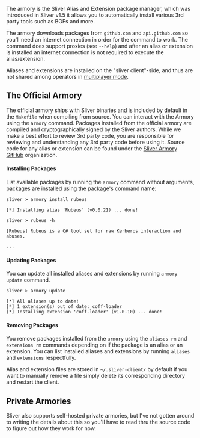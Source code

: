 The armory is the Sliver Alias and Extension package manager, which was introduced in Sliver v1.5 it allows you to automatically install various 3rd party tools such as BOFs and more.

The armory downloads packages from `github.com` and `api.github.com` so you'll need an internet connection in order for the command to work. The command does support proxies (see `--help`) and after an alias or extension is installed an internet connection is not required to execute the alias/extension.

Aliases and extensions are installed on the "sliver client"-side, and thus are not shared among operators in [multiplayer mode](https://github.com/BishopFox/sliver/wiki/Multiplayer-Mode).

## The Official Armory

The official armory ships with Sliver binaries and is included by default in the `Makefile` when compiling from source. You can interact with the Armory using the `armory` command. Packages installed from the official armory are compiled and cryptographically signed by the Sliver authors. While we make a best effort to review 3rd party code, you are responsible for reviewing and understanding any 3rd party code before using it. Source code for any alias or extension can be found under the [Sliver Armory GitHub](https://github.com/sliverarmory) organization.

#### Installing Packages

List available packages by running the `armory` command without arguments, packages are installed using the package's command name: 

```
sliver > armory install rubeus

[*] Installing alias 'Rubeus' (v0.0.21) ... done!

sliver > rubeus -h

[Rubeus] Rubeus is a C# tool set for raw Kerberos interaction and abuses.

...
```

#### Updating Packages

You can update all installed aliases and extensions by running `armory update` command.

```
sliver > armory update 

[*] All aliases up to date!
[*] 1 extension(s) out of date: coff-loader
[*] Installing extension 'coff-loader' (v1.0.10) ... done!
```

#### Removing Packages

You remove packages installed from the `armory` using the `aliases rm` and `extensions rm` commands depending on if the package is an alias or an extension. You can list installed aliases and extensions by running `aliases` and `extensions` respectfully.

Alias and extension files are stored in `~/.sliver-client/` by default if you want to manually remove a file simply delete its corresponding directory and restart the client.

## Private Armories

Sliver also supports self-hosted private armories, but I've not gotten around to writing the details about this so you'll have to read thru the source code to figure out how they work for now.